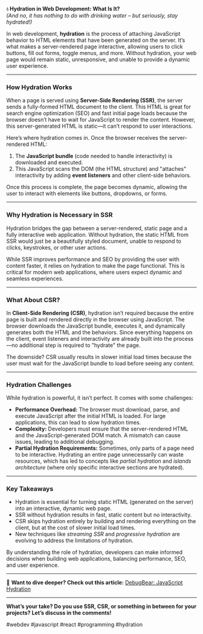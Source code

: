 **💧 Hydration in Web Development: What Is It?**  
_(And no, it has nothing to do with drinking water – but seriously, stay hydrated!)_

In web development, **hydration** is the process of attaching JavaScript behavior to HTML elements that have been generated on the server. It’s what makes a server-rendered page interactive, allowing users to click buttons, fill out forms, toggle menus, and more. Without hydration, your web page would remain static, unresponsive, and unable to provide a dynamic user experience.

---

### **How Hydration Works**

When a page is served using **Server-Side Rendering (SSR)**, the server sends a fully-formed HTML document to the client. This HTML is great for search engine optimization (SEO) and fast initial page loads because the browser doesn’t have to wait for JavaScript to render the content. However, this server-generated HTML is static—it can’t respond to user interactions.

Here’s where hydration comes in. Once the browser receives the server-rendered HTML:

1. The **JavaScript bundle** (code needed to handle interactivity) is downloaded and executed.
2. This JavaScript scans the DOM (the HTML structure) and "attaches" interactivity by adding **event listeners** and other client-side behaviors.

Once this process is complete, the page becomes dynamic, allowing the user to interact with elements like buttons, dropdowns, or forms.

---

### **Why Hydration is Necessary in SSR**

Hydration bridges the gap between a server-rendered, static page and a fully interactive web application. Without hydration, the static HTML from SSR would just be a beautifully styled document, unable to respond to clicks, keystrokes, or other user actions.

While SSR improves performance and SEO by providing the user with content faster, it relies on hydration to make the page functional. This is critical for modern web applications, where users expect dynamic and seamless experiences.

---

### **What About CSR?**

In **Client-Side Rendering (CSR)**, hydration isn’t required because the entire page is built and rendered directly in the browser using JavaScript. The browser downloads the JavaScript bundle, executes it, and dynamically generates both the HTML and the behaviors. Since everything happens on the client, event listeners and interactivity are already built into the process—no additional step is required to "hydrate" the page.

The downside? CSR usually results in slower initial load times because the user must wait for the JavaScript bundle to load before seeing any content.

---

### **Hydration Challenges**

While hydration is powerful, it isn’t perfect. It comes with some challenges:

- **Performance Overhead:** The browser must download, parse, and execute JavaScript after the initial HTML is loaded. For large applications, this can lead to slow hydration times.
- **Complexity:** Developers must ensure that the server-rendered HTML and the JavaScript-generated DOM match. A mismatch can cause issues, leading to additional debugging.
- **Partial Hydration Requirements:** Sometimes, only parts of a page need to be interactive. Hydrating an entire page unnecessarily can waste resources, which has led to concepts like _partial hydration_ and _islands architecture_ (where only specific interactive sections are hydrated).

---

### **Key Takeaways**

- Hydration is essential for turning static HTML (generated on the server) into an interactive, dynamic web page.
- SSR without hydration results in fast, static content but no interactivity.
- CSR skips hydration entirely by building and rendering everything on the client, but at the cost of slower initial load times.
- New techniques like _streaming SSR_ and _progressive hydration_ are evolving to address the limitations of hydration.

By understanding the role of hydration, developers can make informed decisions when building web applications, balancing performance, SEO, and user experience.

---

🔗 **Want to dive deeper? Check out this article:** [DebugBear: JavaScript Hydration](https://www.debugbear.com/blog/javascript-hydration)

---

**What’s your take? Do you use SSR, CSR, or something in between for your projects? Let’s discuss in the comments!**

#webdev #javascript #react #programming #hydration

